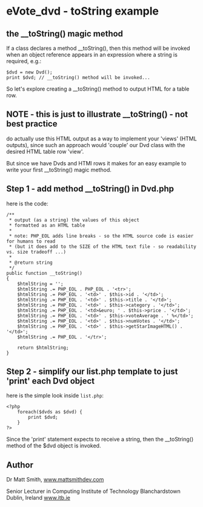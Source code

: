 eVote_dvd - toString example
===========================

the __toString() magic method
-------------------------------------------------------
If a class declares a method __toString(), then this method will be invoked when
an object reference appears in an expression where a string is required, e.g.:

    $dvd = new Dvd();
    print $dvd; // __toString() method will be invoked...

So let's explore creating a __toString() method to output HTML for a table row.

NOTE - this is just to illustrate __toString() - not best practice
-------------------------------------------------------
do actually use this HTML output as a way to implement your 'views' (HTML outputs),
since such an approach would 'couple' our Dvd class with the desired HTML table row 'view'.

But since we have Dvds and HTMl rows it makes for an easy example to write your first __toString() magic method.

Step 1 - add method __toString() in Dvd.php
-------------------------------------------------------
here is the code:


    /**
     * output (as a string) the values of this object
     * formatted as an HTML table
     *
     * note: PHP_EOL adds line breaks - so the HTML source code is easier for humans to read
     * (but it does add to the SIZE of the HTML text file - so readability vs. size tradeoff ...)
     *
     * @return string
     */
    public function __toString()
    {
        $htmlString = '';
        $htmlString .= PHP_EOL . PHP_EOL . '<tr>';
        $htmlString .= PHP_EOL . '<td>' . $this->id . '</td>';
        $htmlString .= PHP_EOL . '<td>' . $this->title . '</td>';
        $htmlString .= PHP_EOL . '<td>' . $this->category . '</td>';
        $htmlString .= PHP_EOL . '<td>&euro; ' . $this->price . '</td>';
        $htmlString .= PHP_EOL . '<td>' . $this->voteAverage . ' %</td>';
        $htmlString .= PHP_EOL . '<td>' . $this->numVotes . '</td>';
        $htmlString .= PHP_EOL . '<td>' . $this->getStarImageHTML() . '</td>';
        $htmlString .= PHP_EOL . '</tr>';

        return $htmlString;
    }


Step 2 - simplify our list.php template to just 'print' each Dvd object
-------------------------------------------------------
here is the simple look inside ```list.php```:

    <?php
        foreach($dvds as $dvd) {
            print $dvd;
        }
    ?>

Since the 'print' statement expects to receive a string, then the __toString() method of the $dvd object is invoked.


Author
-------------------------------------------------------

Dr Matt Smith,
www.mattsmithdev.com

Senior Lecturer in Computing
Institute of Technology Blanchardstown
Dublin, Ireland
www.itb.ie
